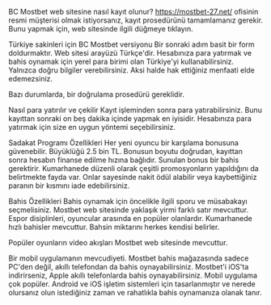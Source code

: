 BC Mostbet web sitesine nasıl kayıt olunur?
 https://mostbet-27.net/ ofisinin resmi müşterisi olmak istiyorsanız, kayıt prosedürünü tamamlamanız gerekir. Bunu yapmak için, web sitesinde ilgili düğmeye tıklayın.

Türkiye sakinleri için BC Mostbet versiyonu
Bir sonraki adım basit bir form doldurmaktır. Web sitesi arayüzü Türkçe'dir. Hesabınıza para yatırmak ve bahis oynamak için yerel para birimi olan Türkiye'yi kullanabilirsiniz. Yalnızca doğru bilgiler verebilirsiniz. Aksi halde hak ettiğiniz menfaati elde edemezsiniz.

Bazı durumlarda, bir doğrulama prosedürü gereklidir.

Nasıl para yatırılır ve çekilir
Kayıt işleminden sonra para yatırabilirsiniz. Bunu kayıttan sonraki on beş dakika içinde yapmak en iyisidir. Hesabınıza para yatırmak için size en uygun yöntemi seçebilirsiniz.

Sadakat Programı Özellikleri
Her yeni oyuncu bir karşılama bonusuna güvenebilir. Büyüklüğü 2.5 bin TL. Bonusun boyutu doğrudan, kayıttan sonra hesabın finanse edilme hızına bağlıdır. Sunulan bonus bir bahis gerektirir. Kumarhanede düzenli olarak çeşitli promosyonların yapıldığını da belirtmekte fayda var. Onlar sayesinde nakit ödül alabilir veya kaybettiğiniz paranın bir kısmını iade edebilirsiniz.

Bahis Özellikleri
Bahis oynamak için öncelikle ilgili sporu ve müsabakayı seçmelisiniz. Mostbet web sitesinde yaklaşık yirmi farklı satır mevcuttur. Espor disiplinleri, oyuncular arasında en popüler olanlardır. Kumarhanede hızlı bahisler mevcuttur. Bahsin miktarını herkes kendisi belirler.

Popüler oyunların video akışları Mostbet web sitesinde mevcuttur.

Bir mobil uygulamanın mevcudiyeti.
Mostbet bahis mağazasında sadece PC'den değil, akıllı telefondan da bahis oynayabilirsiniz. Mostbet'i iOS'ta indirirseniz, Apple akıllı telefonlarda bahis oynayabilirsiniz. Mobil uygulama çok popüler. Android ve iOS işletim sistemleri için tasarlanmıştır ve nerede olursanız olun istediğiniz zaman ve rahatlıkla bahis oynamanıza olanak tanır.
